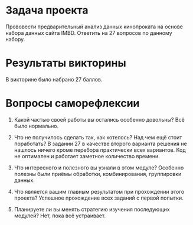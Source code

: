 # Задача проекта
Прововести предварительный анализ данных кинопроката на основе набора данных сайта IMBD. Ответить на 27 вопросов по данному набору.

# Результаты викторины
В викторине было набрано 27 баллов.

# Вопросы саморефлексии
1. Какой частью своей работы вы остались особенно довольны?
   Всё было нормально.

2. Что не получилось сделать так, как хотелось? Над чем ещё стоит поработать?
   В задании 27 в качестве второго варианта решения не нашлось ничего кроме перебора практически всех вариантов. Код не оптимален и работает заметное количество времени.

3. Что интересного и полезного вы узнали в этом модуле?
   Особенно полезны были приёмы обработки, комбинирования, группировки данных.

4. Что является вашим главным результатом при прохождении этого проекта?
   Успешное прохождение всех заданий с первой попытки.

5. Планируете ли вы менять стратегию изучения последующих модулей?
   Нет, пока всё устраивает.

